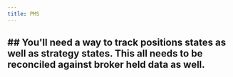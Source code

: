 ```yaml
---
title: PMS
---
```


## ## You'll need a way to track positions states as well as strategy states. This all needs to be reconciled against broker held data as well.
